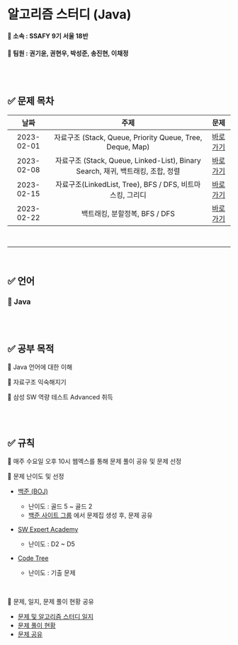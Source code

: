 # 알고리즘 스터디 (Java)


#### 📌 소속 : SSAFY 9기 서울 18반

#### 📌 팀원 : 권기윤, 권현우, 박성준, 송진현, 이채정

<br/>
<br/>

## ✅ 문제 목차

날짜 | 주제 | 문제
:---: | :---: | :---:
2023-02-01 | 자료구조 (Stack, Queue, Priority Queue, Tree, Deque, Map) | [바로가기](https://github.com/psj98/Java_Study_Coding_18/tree/main/study/src/study_230201)
2023-02-08 | 자료구조 (Stack, Queue, Linked-List), Binary Search, 재귀, 백트래킹, 조합, 정렬 | [바로가기](https://github.com/psj98/Java_Study_Coding_18/tree/main/study/src/study_230208)
2023-02-15 | 자료구조(LinkedList, Tree), BFS / DFS, 비트마스킹, 그리디 | [바로가기](https://github.com/psj98/Java_Study_Coding_18/tree/main/study/src/study_230215)
2023-02-22 | 백트래킹, 분할정복, BFS / DFS | [바로가기](https://github.com/psj98/Java_Study_Coding_18/tree/main/study/src/study_230222)

<br/>

***
<br/>

## ✅ 언어

### 📌 Java

<br/>
<br/>

## ✅ 공부 목적

📌 Java 언어에 대한 이해

📌 자료구조 익숙해지기

📌 삼성 SW 역량 테스트 Advanced 취득

<br/>
<br/>

## ✅ 규칙

📌 매주 수요일 오후 10시 웹엑스를 통해 문제 풀이 공유 및 문제 선정

📌 문제 난이도 및 선정

- [백준 (BOJ)](https://www.acmicpc.net)
  - 난이도 : 골드 5 ~ 골드 2
  - [백준 사이트 그룹](https://www.acmicpc.net/group/16736) 에서 문제집 생성 후, 문제 공유
  
- [SW Expert Academy](https://swexpertacademy.com/main/main.do)
  - 난이도 : D2 ~ D5
  
- [Code Tree](https://www.codetree.ai/landing)
  - 난이도 : 기출 문제
  
<br/>

📌 문제, 일지, 문제 풀이 현황 공유
- [문제 및 알고리즘 스터디 일지](https://enormous-maraca-354.notion.site/0861ff4590644458aabb399c5d35ffb0)
- [문제 풀이 현황](https://enormous-maraca-354.notion.site/cf7010aec21c4e68b7c28025ac6fce65)
- [문제 공유](https://enormous-maraca-354.notion.site/083507c2b97848ebb739df26797f16e0)
  
<br/>
<br/>
